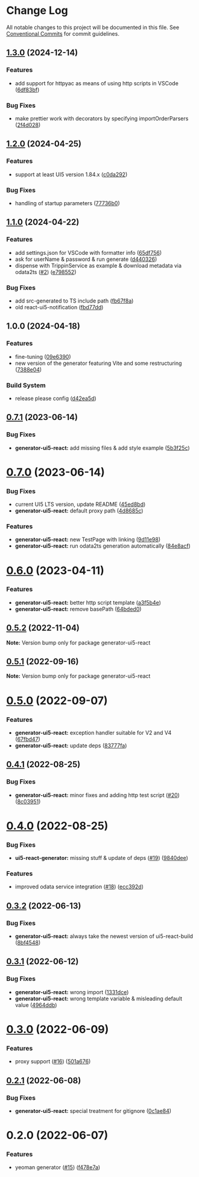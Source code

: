 # Change Log

All notable changes to this project will be documented in this file.
See [Conventional Commits](https://conventionalcommits.org) for commit guidelines.

## [1.3.0](https://github.com/cpro-js/generator-ui5-react/compare/generator-ui5-react-v1.2.0...generator-ui5-react-v1.3.0) (2024-12-14)


### Features

* add support for httpyac as means of using http scripts in VSCode ([6df83bf](https://github.com/cpro-js/generator-ui5-react/commit/6df83bf64b5d55df79046316bbc8e28f9c4eff15))


### Bug Fixes

* make prettier work with decorators by specifying importOrderParsers ([2f4d028](https://github.com/cpro-js/generator-ui5-react/commit/2f4d0284b0c0c926c4a6f5e640c10fb33f5f02e7))

## [1.2.0](https://github.com/cpro-js/generator-ui5-react/compare/generator-ui5-react-v1.1.0...generator-ui5-react-v1.2.0) (2024-04-25)


### Features

* support at least UI5 version 1.84.x ([c0da292](https://github.com/cpro-js/generator-ui5-react/commit/c0da292ff9399a7d37f72ba9fcdfeb6f7bad636a))


### Bug Fixes

* handling of startup parameters ([77736b0](https://github.com/cpro-js/generator-ui5-react/commit/77736b00bc7504814e6fb7ffd46d945df303b183))

## [1.1.0](https://github.com/cpro-js/generator-ui5-react/compare/generator-ui5-react-v1.0.0...generator-ui5-react-v1.1.0) (2024-04-22)


### Features

* add settings.json for VSCode with formatter info ([65df756](https://github.com/cpro-js/generator-ui5-react/commit/65df756e903b19aebfe74d7588775a50ec1d0a67))
* ask for userName & password & run generate ([d440326](https://github.com/cpro-js/generator-ui5-react/commit/d440326d142dba1e7595435aa63c84b181cee53e))
* dispense with TrippinService as example & download metadata via odata2ts ([#2](https://github.com/cpro-js/generator-ui5-react/issues/2)) ([e798552](https://github.com/cpro-js/generator-ui5-react/commit/e798552d48dc22ef52b5fc93d40f093d8eae5dd9))


### Bug Fixes

* add src-generated to TS include path ([fb67f8a](https://github.com/cpro-js/generator-ui5-react/commit/fb67f8a172443e43e404463e075470c6d4d26ad0))
* old react-ui5-notification ([fbd77dd](https://github.com/cpro-js/generator-ui5-react/commit/fbd77dd9e3fb5b5e46b7f7fa8a3e63d881c367b4))

## 1.0.0 (2024-04-18)


### Features

* fine-tuning ([09e6390](https://github.com/cpro-js/generator-ui5-react/commit/09e639083f205c777cb2ed61bcd25bd45d7c919b))
* new version of the generator featuring Vite and some restructuring ([7388e04](https://github.com/cpro-js/generator-ui5-react/commit/7388e04b5b461486c91c40fc68c40926f009984c))


### Build System

* release please config ([d42ea5d](https://github.com/cpro-js/generator-ui5-react/commit/d42ea5dbcf3e0034bc56fe8b6acbf3d8c75b46b7))

## [0.7.1](https://github.com/cpro-js/react-build-tools/compare/generator-ui5-react@0.7.0...generator-ui5-react@0.7.1) (2023-06-14)

### Bug Fixes

- **generator-ui5-react:** add missing files & add style example ([5b3f25c](https://github.com/cpro-js/react-build-tools/commit/5b3f25ce1c21fc4a14ee6d4b6b75d7dc6b2f8357))

# [0.7.0](https://github.com/cpro-js/react-build-tools/compare/generator-ui5-react@0.6.0...generator-ui5-react@0.7.0) (2023-06-14)

### Bug Fixes

- current UI5 LTS version, update README ([45ed8bd](https://github.com/cpro-js/react-build-tools/commit/45ed8bd69d9a13d0cce1b6b1b70ebd0ee376ceaf))
- **generator-ui5-react:** default proxy path ([4d8685c](https://github.com/cpro-js/react-build-tools/commit/4d8685c77e121957b68e8fbc116ecf54bce1cf54))

### Features

- **generator-ui5-react:** new TestPage with linking ([9d11e98](https://github.com/cpro-js/react-build-tools/commit/9d11e98dc6fbe9b58af21a0661929bb496d1a5b8))
- **generator-ui5-react:** run odata2ts generation automatically ([84e8acf](https://github.com/cpro-js/react-build-tools/commit/84e8acf63e4b064eb6579d2dea3bc973674db5ef))

# [0.6.0](https://github.com/cpro-js/react-build-tools/compare/generator-ui5-react@0.5.2...generator-ui5-react@0.6.0) (2023-04-11)

### Features

- **generator-ui5-react:** better http script template ([a3f5b4e](https://github.com/cpro-js/react-build-tools/commit/a3f5b4efbf13047a63f831ce9c01ac7b054ec295))
- **generator-ui5-react:** remove basePath ([64bded0](https://github.com/cpro-js/react-build-tools/commit/64bded0d6dec8858f1170a555d3c0e2e157108b5))

## [0.5.2](https://github.com/cpro-js/react-build-tools/compare/generator-ui5-react@0.5.1...generator-ui5-react@0.5.2) (2022-11-04)

**Note:** Version bump only for package generator-ui5-react

## [0.5.1](https://github.com/cpro-js/react-build-tools/compare/generator-ui5-react@0.5.0...generator-ui5-react@0.5.1) (2022-09-16)

**Note:** Version bump only for package generator-ui5-react

# [0.5.0](https://github.com/cpro-js/react-build-tools/compare/generator-ui5-react@0.4.1...generator-ui5-react@0.5.0) (2022-09-07)

### Features

- **generator-ui5-react:** exception handler suitable for V2 and V4 ([67fbd47](https://github.com/cpro-js/react-build-tools/commit/67fbd47cfe5a70a90bf7f4bf90fd846e477fea3d))
- **generator-ui5-react:** update deps ([83777fa](https://github.com/cpro-js/react-build-tools/commit/83777fac483caed8018e0fbeba030175bcba59e5))

## [0.4.1](https://github.com/cpro-js/react-build-tools/compare/generator-ui5-react@0.4.0...generator-ui5-react@0.4.1) (2022-08-25)

### Bug Fixes

- **generator-ui5-react:** minor fixes and adding http test script ([#20](https://github.com/cpro-js/react-build-tools/issues/20)) ([8c03951](https://github.com/cpro-js/react-build-tools/commit/8c039518c313170443f32640c606fb1f83312848))

# [0.4.0](https://github.com/cpro-js/react-build-tools/compare/generator-ui5-react@0.3.2...generator-ui5-react@0.4.0) (2022-08-25)

### Bug Fixes

- **ui5-react-generator:** missing stuff & update of deps ([#19](https://github.com/cpro-js/react-build-tools/issues/19)) ([9840dee](https://github.com/cpro-js/react-build-tools/commit/9840deef7a47b1533541fa3d108c60706fb4ce59))

### Features

- improved odata service integration ([#18](https://github.com/cpro-js/react-build-tools/issues/18)) ([ecc392d](https://github.com/cpro-js/react-build-tools/commit/ecc392d9da2fac07fe32489d737d9a2316f0c496))

## [0.3.2](https://github.com/cpro-js/react-build-tools/compare/generator-ui5-react@0.3.1...generator-ui5-react@0.3.2) (2022-06-13)

### Bug Fixes

- **generator-ui5-react:** always take the newest version of ui5-react-build ([8bf4548](https://github.com/cpro-js/react-build-tools/commit/8bf454841e8742d939167f63ede2cc23c09ddd80))

## [0.3.1](https://github.com/cpro-js/react-build-tools/compare/generator-ui5-react@0.3.0...generator-ui5-react@0.3.1) (2022-06-12)

### Bug Fixes

- **generator-ui5-react:** wrong import ([1331dce](https://github.com/cpro-js/react-build-tools/commit/1331dce09dca4d3c5f040b1bd79cdda6c4f24b31))
- **generator-ui5-react:** wrong template variable & misleading default value ([4964ddb](https://github.com/cpro-js/react-build-tools/commit/4964ddb26e2faae55b3a78bb54695a33771a0599))

# [0.3.0](https://github.com/cpro-js/react-build-tools/compare/generator-ui5-react@0.2.1...generator-ui5-react@0.3.0) (2022-06-09)

### Features

- proxy support ([#16](https://github.com/cpro-js/react-build-tools/issues/16)) ([501a676](https://github.com/cpro-js/react-build-tools/commit/501a6761ec615318026f5972d8b170e4dad0a4d9))

## [0.2.1](https://github.com/cpro-js/react-build-tools/compare/generator-ui5-react@0.2.0...generator-ui5-react@0.2.1) (2022-06-08)

### Bug Fixes

- **generator-ui5-react:** special treatment for gitignore ([0c1ae84](https://github.com/cpro-js/react-build-tools/commit/0c1ae8429c6b6d2ee2261b9c0a46dc8b16c18aad))

# 0.2.0 (2022-06-07)

### Features

- yeoman generator ([#15](https://github.com/cpro-js/react-build-tools/issues/15)) ([f478e7a](https://github.com/cpro-js/react-build-tools/commit/f478e7a8e0d0bd0abc048a204bc6f34dcff57a82))

